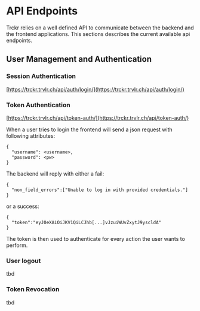 # API Endpoints

Trckr relies on a well defined API to communicate between the backend and the frontend applications. This sections describes the current available api endpoints.

## User Management and Authentication

### Session Authentication

[https://trckr.trvlr.ch/api/auth/login/](https://trckr.trvlr.ch/api/auth/login/)

### Token Authentication

[https://trckr.trvlr.ch/api/token-auth/](https://trckr.trvlr.ch/api/token-auth/)

When a user tries to login the frontend will send a json request with following attributes:
```
{
  "username": <username>,
  "password": <pw>
}
```

The backend will reply with either a fail:
```
{
  "non_field_errors":["Unable to log in with provided credentials."]
}
```
or a success:
```
{
  "token":"eyJ0eXAiOiJKV1QiLCJhb[...]vJzuiWUvZxytJ9yscldA"
}
```
The token is then used to authenticate for every action the user wants to perform.

### User logout

tbd

### Token Revocation

tbd
